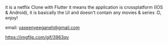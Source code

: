 it is a netflix Clone with Flutter it means the application is crossplatform (IOS & Android), it is basically the UI and doesn't contain any movies & series :D, enjoy!

email: yaseenyeeganeh@gmail.com

https://imgflip.com/gif/3963qv
